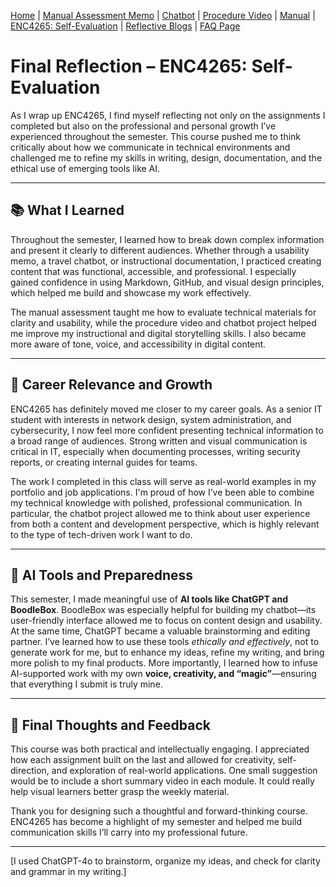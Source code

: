 [Home](index.md) | [Manual Assessment Memo](manual_assessment_memo.md) | [Chatbot](chatbot.md) | [Procedure Video](procedure_video.md) | [Manual](manual.md) | [ENC4265: Self-Evaluation](self_evaluation.md) | [Reflective Blogs](reflective_blogs.md) | [FAQ Page](FAQ_Page.md) 


# Final Reflection – ENC4265: Self-Evaluation

As I wrap up ENC4265, I find myself reflecting not only on the assignments I completed but also on the professional and personal growth I’ve experienced throughout the semester. This course pushed me to think critically about how we communicate in technical environments and challenged me to refine my skills in writing, design, documentation, and the ethical use of emerging tools like AI.

---

## 📚 What I Learned

Throughout the semester, I learned how to break down complex information and present it clearly to different audiences. Whether through a usability memo, a travel chatbot, or instructional documentation, I practiced creating content that was functional, accessible, and professional. I especially gained confidence in using Markdown, GitHub, and visual design principles, which helped me build and showcase my work effectively.

The manual assessment taught me how to evaluate technical materials for clarity and usability, while the procedure video and chatbot project helped me improve my instructional and digital storytelling skills. I also became more aware of tone, voice, and accessibility in digital content.

---

## 🚀 Career Relevance and Growth

ENC4265 has definitely moved me closer to my career goals. As a senior IT student with interests in network design, system administration, and cybersecurity, I now feel more confident presenting technical information to a broad range of audiences. Strong written and visual communication is critical in IT, especially when documenting processes, writing security reports, or creating internal guides for teams.

The work I completed in this class will serve as real-world examples in my portfolio and job applications. I'm proud of how I’ve been able to combine my technical knowledge with polished, professional communication. In particular, the chatbot project allowed me to think about user experience from both a content and development perspective, which is highly relevant to the type of tech-driven work I want to do.

---

## 🤖 AI Tools and Preparedness

This semester, I made meaningful use of **AI tools like ChatGPT and BoodleBox**. BoodleBox was especially helpful for building my chatbot—its user-friendly interface allowed me to focus on content design and usability. At the same time, ChatGPT became a valuable brainstorming and editing partner. I’ve learned how to use these tools *ethically and effectively*, not to generate work for me, but to enhance my ideas, refine my writing, and bring more polish to my final products. More importantly, I learned how to infuse AI-supported work with my own **voice, creativity, and “magic”**—ensuring that everything I submit is truly mine.

---

## 📝 Final Thoughts and Feedback

This course was both practical and intellectually engaging. I appreciated how each assignment built on the last and allowed for creativity, self-direction, and exploration of real-world applications. One small suggestion would be to include a short summary video in each module. It could really help visual learners better grasp the weekly material.

Thank you for designing such a thoughtful and forward-thinking course. ENC4265 has become a highlight of my semester and helped me build communication skills I’ll carry into my professional future.

---

[I used ChatGPT-4o to brainstorm, organize my ideas, and check for clarity and grammar in my writing.]
